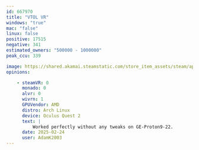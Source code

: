 ```yaml
---
id: 667970
title: "VTOL VR"
windows: "true"
mac: "false"
linux: false
positive: 17515
negative: 341
estimated_owners: "500000 - 1000000"
peak_ccu: 339

image: https://shared.akamai.steamstatic.com/store_item_assets/steam/apps/667970/header.jpg?t=1732654698
opinions:

    - steamVR: 0
      monado: 0
      alvr: 0
      wivrn: 1
      GPUVendor: AMD
      distro: Arch Linux
      device: Oculus Quest 2
      text: |
          Worked perfectly without any tweaks on GE-Proton9-22.
      date: 2025-02-24
      user: AdamK2003
---
```

